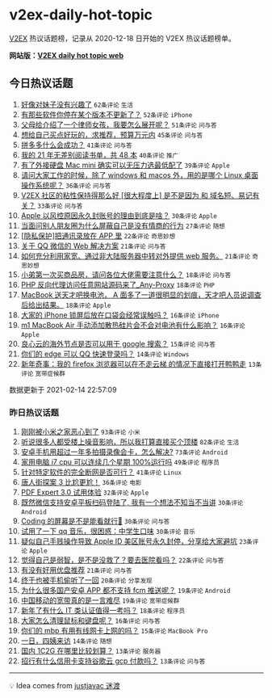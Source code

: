 # v2ex-daily-hot-topic

[V2EX](https://www.v2ex.com/) 热议话题榜，记录从 2020-12-18 日开始的 V2EX 热议话题榜单。

**网站版：[V2EX daily hot topic web](https://realleonardo.github.io/v2ex-daily-hot-topic-web/)**

## 今日热议话题

<!-- TODAY BEGIN -->

1. [好像对妹子没有兴趣了](https://www.v2ex.com/t/753295) `62条评论` `生活`
1. [有那些软件你停在某个版本不更新了？](https://www.v2ex.com/t/753273) `52条评论` `iPhone`
1. [父母给介绍了一个律师女孩，我要怎么展开呢？](https://www.v2ex.com/t/753263) `51条评论` `问与答`
1. [想给自己买点好玩的，求推荐，预算万元内](https://www.v2ex.com/t/753313) `45条评论` `问与答`
1. [拼多多什么会成功？](https://www.v2ex.com/t/753323) `41条评论` `问与答`
1. [我的 21 年无差别阅读书单，共 48 本](https://www.v2ex.com/t/753268) `40条评论` `推广`
1. [有了外接硬盘 Mac mini 确实可以无压力选最低配了](https://www.v2ex.com/t/753250) `39条评论` `Apple`
1. [请问大家工作的时候，除了 windows 和 macos 外，用的是哪个 Linux 桌面操作系统呢？](https://www.v2ex.com/t/753283) `36条评论` `问与答`
1. [V2EX 社区的粘性保持得那么好 [很大程度上] 是不是因为 和 域名短、易记有关？](https://www.v2ex.com/t/753340) `33条评论` `问与答`
1. [Apple 以风控原因永久封账号的理由到底是啥？](https://www.v2ex.com/t/753265) `30条评论` `Apple`
1. [当面问别人朋友圈为什么屏蔽自己是没有情商的行为](https://www.v2ex.com/t/753261) `27条评论` `随想`
1. [[隐私保护]把通讯录放在 APP 里](https://www.v2ex.com/t/753293) `22条评论` `奇思妙想`
1. [关于 QQ 微信的 Web 解决方案](https://www.v2ex.com/t/753319) `21条评论` `问与答`
1. [如何充分利用家宽、通过非大陆服务器中转对外提供 web 服务。](https://www.v2ex.com/t/753299) `21条评论` `奇思妙想`
1. [小弟第一次买商品房，请问各位大佬需要注意什么？](https://www.v2ex.com/t/753324) `18条评论` `问与答`
1. [PHP 反向代理访问任意网站源码来了_Any-Proxy](https://www.v2ex.com/t/753315) `18条评论` `PHP`
1. [MacBook 送天才吧换电池， A 面多了一道很明显的划痕，天才吧人员说调查后给出结果。](https://www.v2ex.com/t/753308) `18条评论` `Apple`
1. [大家的 iPhone 锁屏后放在口袋会经常误触吗？](https://www.v2ex.com/t/753282) `16条评论` `iPhone`
1. [m1 MacBook Air 手动添加散热硅片会不会对电池有什么影响？](https://www.v2ex.com/t/753247) `16条评论` `Apple`
1. [良心云的海外节点是否可以用于 google 搜索？](https://www.v2ex.com/t/753301) `15条评论` `问与答`
1. [你们的 edge 可以 QQ 快速登录吗？](https://www.v2ex.com/t/753246) `14条评论` `Windows`
1. [新年奇事：我的 firefox 浏览器可以在不走云梯 的情况下直接打开鸭鸭走](https://www.v2ex.com/t/753329) `13条评论` `宽带症候群`

数据更新于 2021-02-14 22:57:09

<!-- TODAY END -->

### 昨日热议话题

<!-- YESTERDAY BEGIN -->

1. [刚刚被小米之家恶心到了](https://www.v2ex.com/t/753178) `93条评论` `小米`
1. [听说很多人都受楼上噪音影响，所以我打算直接买个顶楼](https://www.v2ex.com/t/753154) `82条评论` `生活`
1. [安卓手机用超过一年多拍摄录像会卡，怎么解决?](https://www.v2ex.com/t/753137) `73条评论` `Android`
1. [家用电脑 i7 cpu 可以连续几个星期 100%运行吗](https://www.v2ex.com/t/753163) `49条评论` `程序员`
1. [针对特定软件的完全断网是否可行？](https://www.v2ex.com/t/753164) `41条评论` `Linux`
1. [唐人街探案 3 比尬更尬！](https://www.v2ex.com/t/753205) `36条评论` `电影`
1. [PDF Expert 3.0 试用体验](https://www.v2ex.com/t/753191) `32条评论` `Apple`
1. [既然微信支持安卓平板扫码登陆了, 我有一个想法不知当不当讲](https://www.v2ex.com/t/753167) `30条评论` `Android`
1. [Coding 的屏幕是不是能看就行👀](https://www.v2ex.com/t/753177) `30条评论` `问与答`
1. [试用了一下 qq 音乐，很困惑：中学生口味](https://www.v2ex.com/t/753145) `30条评论` `音乐`
1. [疑似自己手贱操作导致 Apple ID 美区账号永久封停，分享给大家避坑](https://www.v2ex.com/t/753227) `23条评论` `Apple`
1. [觉得自己是弱智，是不是没救了？要去医院看吗？](https://www.v2ex.com/t/753201) `22条评论` `问与答`
1. [有没有好用优盘推荐](https://www.v2ex.com/t/753192) `21条评论` `问与答`
1. [终于也被手机偷听了一回](https://www.v2ex.com/t/753220) `20条评论` `分享发现`
1. [为什么很多国产安卓 APP 都不支持 fcm 推送呢？](https://www.v2ex.com/t/753226) `19条评论` `Android`
1. [中国移动的宽带真的是一言难尽](https://www.v2ex.com/t/753184) `19条评论` `宽带症候群`
1. [新年了有什么 IT 类认证值得一考吗？](https://www.v2ex.com/t/753171) `18条评论` `程序员`
1. [大家怎么清理鼠标和键盘呢？](https://www.v2ex.com/t/753185) `16条评论` `问与答`
1. [你们的 mbp 有用有线网卡上网的吗？](https://www.v2ex.com/t/753195) `15条评论` `MacBook Pro`
1. [一日，四姨来访](https://www.v2ex.com/t/753176) `14条评论` `随想`
1. [国内 1C2G 在哪里比较划算？](https://www.v2ex.com/t/753206) `13条评论` `服务器`
1. [招行有什么信用卡支持谷歌云 gcp 付款吗？](https://www.v2ex.com/t/753199) `13条评论` `问与答`

<!-- YESTERDAY END -->

---

💡 Idea comes from [justjavac 迷渡](https://github.com/justjavac/)
